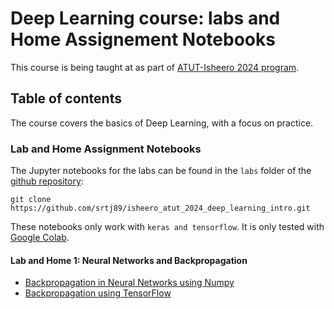 # Deep Learning course: labs and Home Assignement Notebooks

This course is being taught at as part of [ATUT-Isheero 2024 program](https://t.ly/E0Pye?trk=public_post_reshare-text). 
## Table of contents

The course covers the basics of Deep Learning, with a focus on practice.

### Lab and Home Assignment Notebooks

The Jupyter notebooks for the labs can be found in the `labs` folder of
the [github repository](https://github.com/srtj89/isheero_atut_2024_deep_learning_intro):

    git clone https://github.com/srtj89/isheero_atut_2024_deep_learning_intro.git

These notebooks only work with `keras and tensorflow`. It is only tested with [Google Colab](https://colab.google/).

#### Lab and Home 1: Neural Networks and Backpropagation

  - [Backpropagation in Neural Networks using Numpy](https://github.com/srtj89/isheero_atut_2024_deep_learning_intro/blob/main/labs/Backpropagation_numpy.ipynb)
  - [Backpropagation using TensorFlow](https://github.com/srtj89/isheero_atut_2024_deep_learning_intro/blob/main/home_assignement/Backpropagation_tensorflow.ipynb)
